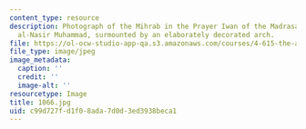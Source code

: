 ```yaml
---
content_type: resource
description: Photograph of the Mihrab in the Prayer Iwan of the Madrasa of Sultan
  al-Nasir Muhammad, surmounted by an elaborately decorated arch.
file: https://ol-ocw-studio-app-qa.s3.amazonaws.com/courses/4-615-the-architecture-of-cairo-spring-2002/c99d727fd1f08ada7d0d3ed3938beca1_1066.jpg
file_type: image/jpeg
image_metadata:
  caption: ''
  credit: ''
  image-alt: ''
resourcetype: Image
title: 1066.jpg
uid: c99d727f-d1f0-8ada-7d0d-3ed3938beca1
---
```

